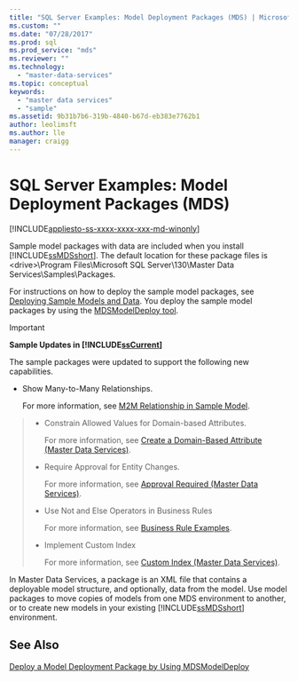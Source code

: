 ```yaml
---
title: "SQL Server Examples: Model Deployment Packages (MDS) | Microsoft Docs"
ms.custom: ""
ms.date: "07/28/2017"
ms.prod: sql
ms.prod_service: "mds"
ms.reviewer: ""
ms.technology: 
  - "master-data-services"
ms.topic: conceptual
keywords: 
  - "master data services"
  - "sample"
ms.assetid: 9b31b7b6-319b-4840-b67d-eb383e7762b1
author: leolimsft
ms.author: lle
manager: craigg
---
```

# SQL Server Examples: Model Deployment Packages (MDS)

[!INCLUDE[appliesto-ss-xxxx-xxxx-xxx-md-winonly](../includes/appliesto-ss-xxxx-xxxx-xxx-md-winonly.md)]

  Sample model packages with data are included when you install [!INCLUDE[ssMDSshort](../includes/ssmdsshort-md.md)]. The default location for these package files is \<drive>\Program Files\Microsoft SQL Server\130\Master Data Services\Samples\Packages.  
  
 For instructions on how to deploy the sample model packages, see [Deploying Sample Models and Data](../master-data-services/master-data-services-installation-and-configuration.md#deploySample). You deploy the sample model packages by using the [MDSModelDeploy tool](../master-data-services/deploy-a-model-deployment-package-by-using-mdsmodeldeploy.md).  
  
> [!IMPORTANT]  
>  **Sample Updates in [!INCLUDE[ssCurrent](../includes/sscurrent-md.md)]**  
>   
>  The sample packages were updated to support the following new capabilities.  
>   
>  -   Show Many-to-Many Relationships.  
>   
>      For more information, see [M2M Relationship in Sample Model](../master-data-services/show-many-to-many-relationships-in-derived-hierarchies-master-data-services.md#M2MSample).  

> -   Constrain Allowed Values for Domain-based Attributes.  
>   
>      For more information, see [Create a Domain-Based Attribute &#40;Master Data Services&#41;](../master-data-services/create-a-domain-based-attribute-master-data-services.md).  
> -   Require Approval for Entity Changes.  
>   
>      For more information, see [Approval Required &#40;Master Data Services&#41;](../master-data-services/approval-required-master-data-services.md).  
> -   Use Not and Else Operators in Business Rules  
>   
>      For more information, see [Business Rule Examples](../master-data-services/business-rule-examples-master-data-services.md).  
> -   Implement Custom Index  
>   
>      For more information, see [Custom Index &#40;Master Data Services&#41;](../master-data-services/custom-index-master-data-services.md).  
 

 
 In Master Data Services, a package is an XML file that contains a deployable model structure, and optionally, data from the model. Use model packages to move copies of models from one MDS environment to another, or to create new models in your existing [!INCLUDE[ssMDSshort](../includes/ssmdsshort-md.md)] environment.  
  
## See Also  
 [Deploy a Model Deployment Package by Using MDSModelDeploy](../master-data-services/deploy-a-model-deployment-package-by-using-mdsmodeldeploy.md)  
  
  

